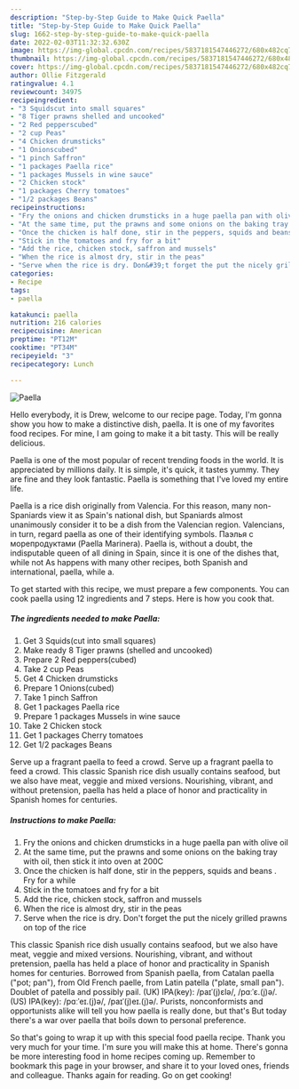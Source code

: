 ```yaml
---
description: "Step-by-Step Guide to Make Quick Paella"
title: "Step-by-Step Guide to Make Quick Paella"
slug: 1662-step-by-step-guide-to-make-quick-paella
date: 2022-02-03T11:32:32.630Z
image: https://img-global.cpcdn.com/recipes/5837181547446272/680x482cq70/paella-recipe-main-photo.jpg
thumbnail: https://img-global.cpcdn.com/recipes/5837181547446272/680x482cq70/paella-recipe-main-photo.jpg
cover: https://img-global.cpcdn.com/recipes/5837181547446272/680x482cq70/paella-recipe-main-photo.jpg
author: Ollie Fitzgerald
ratingvalue: 4.1
reviewcount: 34975
recipeingredient:
- "3 Squidscut into small squares"
- "8 Tiger prawns shelled and uncooked"
- "2 Red pepperscubed"
- "2 cup Peas"
- "4 Chicken drumsticks"
- "1 Onionscubed"
- "1 pinch Saffron"
- "1 packages Paella rice"
- "1 packages Mussels in wine sauce"
- "2 Chicken stock"
- "1 packages Cherry tomatoes"
- "1/2 packages Beans"
recipeinstructions:
- "Fry the onions and chicken drumsticks in a huge paella pan with olive oil"
- "At the same time, put the prawns and some onions on the baking tray with oil, then stick it into oven at 200C"
- "Once the chicken is half done, stir in the peppers, squids and beans . Fry for a while"
- "Stick in the tomatoes and fry for a bit"
- "Add the rice, chicken stock, saffron and mussels"
- "When the rice is almost dry, stir in the peas"
- "Serve when the rice is dry. Don&#39;t forget the put the nicely grilled prawns on top of the rice"
categories:
- Recipe
tags:
- paella

katakunci: paella 
nutrition: 216 calories
recipecuisine: American
preptime: "PT12M"
cooktime: "PT34M"
recipeyield: "3"
recipecategory: Lunch

---
```



![Paella](https://img-global.cpcdn.com/recipes/5837181547446272/680x482cq70/paella-recipe-main-photo.jpg)

Hello everybody, it is Drew, welcome to our recipe page. Today, I'm gonna show you how to make a distinctive dish, paella. It is one of my favorites food recipes. For mine, I am going to make it a bit tasty. This will be really delicious.

Paella is one of the most popular of recent trending foods in the world. It is appreciated by millions daily. It is simple, it's quick, it tastes yummy. They are fine and they look fantastic. Paella is something that I've loved my entire life.

Paella is a rice dish originally from Valencia. For this reason, many non-Spaniards view it as Spain&#39;s national dish, but Spaniards almost unanimously consider it to be a dish from the Valencian region. Valencians, in turn, regard paella as one of their identifying symbols. Паэлья с морепродуктами (Paella Marinera). Paella is, without a doubt, the indisputable queen of all dining in Spain, since it is one of the dishes that, while not As happens with many other recipes, both Spanish and international, paella, while a.


To get started with this recipe, we must prepare a few components. You can cook paella using 12 ingredients and 7 steps. Here is how you cook that.

<!--inarticleads1-->

##### The ingredients needed to make Paella:

1. Get 3 Squids(cut into small squares)
1. Make ready 8 Tiger prawns (shelled and uncooked)
1. Prepare 2 Red peppers(cubed)
1. Take 2 cup Peas
1. Get 4 Chicken drumsticks
1. Prepare 1 Onions(cubed)
1. Take 1 pinch Saffron
1. Get 1 packages Paella rice
1. Prepare 1 packages Mussels in wine sauce
1. Take 2 Chicken stock
1. Get 1 packages Cherry tomatoes
1. Get 1/2 packages Beans


Serve up a fragrant paella to feed a crowd. Serve up a fragrant paella to feed a crowd. This classic Spanish rice dish usually contains seafood, but we also have meat, veggie and mixed versions. Nourishing, vibrant, and without pretension, paella has held a place of honor and practicality in Spanish homes for centuries. 

<!--inarticleads2-->

##### Instructions to make Paella:

1. Fry the onions and chicken drumsticks in a huge paella pan with olive oil
1. At the same time, put the prawns and some onions on the baking tray with oil, then stick it into oven at 200C
1. Once the chicken is half done, stir in the peppers, squids and beans . Fry for a while
1. Stick in the tomatoes and fry for a bit
1. Add the rice, chicken stock, saffron and mussels
1. When the rice is almost dry, stir in the peas
1. Serve when the rice is dry. Don&#39;t forget the put the nicely grilled prawns on top of the rice


This classic Spanish rice dish usually contains seafood, but we also have meat, veggie and mixed versions. Nourishing, vibrant, and without pretension, paella has held a place of honor and practicality in Spanish homes for centuries. Borrowed from Spanish paella, from Catalan paella (&#34;pot; pan&#34;), from Old French paelle, from Latin patella (&#34;plate, small pan&#34;). Doublet of patella and possibly pail. (UK) IPA(key): /paɪˈ(j)ɛlə/, /pɑːˈɛ.(j)ə/. (US) IPA(key): /pɑːˈeɪ.(j)ə/, /paɪˈ(j)eɪ.(j)ə/. Purists, nonconformists and opportunists alike will tell you how paella is really done, but that&#39;s But today there&#39;s a war over paella that boils down to personal preference. 

So that's going to wrap it up with this special food paella recipe. Thank you very much for your time. I'm sure you will make this at home. There's gonna be more interesting food in home recipes coming up. Remember to bookmark this page in your browser, and share it to your loved ones, friends and colleague. Thanks again for reading. Go on get cooking!

